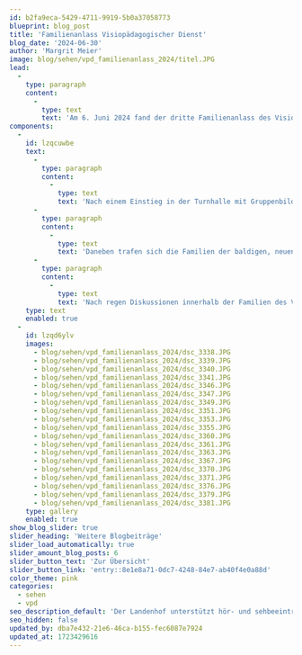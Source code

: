 ```yaml
---
id: b2fa9eca-5429-4711-9919-5b0a37058773
blueprint: blog_post
title: 'Familienanlass Visiopädagogischer Dienst'
blog_date: '2024-06-30'
author: 'Margrit Meier'
image: blog/sehen/vpd_familienanlass_2024/titel.JPG
lead:
  -
    type: paragraph
    content:
      -
        type: text
        text: 'Am 6. Juni 2024 fand der dritte Familienanlass des Visiopädagogischen Dienstes statt. Rund 70 Personen folgten trotz garstigem Wetter der Einladung und fanden sich am Samstagnachmittag am Landenhof ein.'
components:
  -
    id: lzqcuwbe
    text:
      -
        type: paragraph
        content:
          -
            type: text
            text: 'Nach einem Einstieg in der Turnhalle mit Gruppenbildung durch ein Memory-Spiel, gingen die verschiedenen Gruppen auf die Posten-Runde. Es wurde Line Dance getanzt, Büchsen geworfen, Tattoos gezeichnet oder aufgeklebt, ein Sinnesparcours und eine Schnitzeljagd auf dem Areal absolviert oder ein Armband zusammengestellt und riesige Seifenblasen ausprobiert. Je nach Alter oder Interesse verblieben die einzelnen Gruppen länger oder kürzer bei den einzelnen Posten. Für alle war etwas dabei.'
      -
        type: paragraph
        content:
          -
            type: text
            text: 'Daneben trafen sich die Familien der baldigen, neuen TASO Sehen das erste Mal, um sich kennenzulernen. Gemeinsam gabs dann im Anschluss ein leckeres Zvieri aus der Küche des Landenhofs.'
      -
        type: paragraph
        content:
          -
            type: text
            text: 'Nach regen Diskussionen innerhalb der Familien des Visiopädagogischen Dienstes aber auch den baldigen Familien der TASO Sehen geht ein gelungener Anlass zu Ende. Eine baldige Schülerin an der TASO Sehen meinte zum Schluss: «ich freue mich sehr am Landenhof in die Schule zu gehen.»'
    type: text
    enabled: true
  -
    id: lzqd6ylv
    images:
      - blog/sehen/vpd_familienanlass_2024/dsc_3338.JPG
      - blog/sehen/vpd_familienanlass_2024/dsc_3339.JPG
      - blog/sehen/vpd_familienanlass_2024/dsc_3340.JPG
      - blog/sehen/vpd_familienanlass_2024/dsc_3341.JPG
      - blog/sehen/vpd_familienanlass_2024/dsc_3346.JPG
      - blog/sehen/vpd_familienanlass_2024/dsc_3347.JPG
      - blog/sehen/vpd_familienanlass_2024/dsc_3349.JPG
      - blog/sehen/vpd_familienanlass_2024/dsc_3351.JPG
      - blog/sehen/vpd_familienanlass_2024/dsc_3353.JPG
      - blog/sehen/vpd_familienanlass_2024/dsc_3355.JPG
      - blog/sehen/vpd_familienanlass_2024/dsc_3360.JPG
      - blog/sehen/vpd_familienanlass_2024/dsc_3361.JPG
      - blog/sehen/vpd_familienanlass_2024/dsc_3363.JPG
      - blog/sehen/vpd_familienanlass_2024/dsc_3367.JPG
      - blog/sehen/vpd_familienanlass_2024/dsc_3370.JPG
      - blog/sehen/vpd_familienanlass_2024/dsc_3371.JPG
      - blog/sehen/vpd_familienanlass_2024/dsc_3376.JPG
      - blog/sehen/vpd_familienanlass_2024/dsc_3379.JPG
      - blog/sehen/vpd_familienanlass_2024/dsc_3381.JPG
    type: gallery
    enabled: true
show_blog_slider: true
slider_heading: 'Weitere Blogbeiträge'
slider_load_automatically: true
slider_amount_blog_posts: 6
slider_button_text: 'Zur Übersicht'
slider_button_link: 'entry::8e1e8a71-0dc7-4248-84e7-ab40f4e0a88d'
color_theme: pink
categories:
  - sehen
  - vpd
seo_description_default: 'Der Landenhof unterstützt hör- und sehbeeinträchtigte Kinder & Jugendliche in ihrem selbstbestimmten Leben durch Förderung ihrer Fähigkeiten & Entwicklung'
seo_hidden: false
updated_by: dba7e432-21e6-46ca-b155-fec6087e7924
updated_at: 1723429616
---
```

